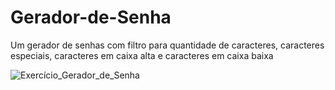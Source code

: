 # Gerador-de-Senha
Um gerador de senhas com filtro para quantidade de caracteres, caracteres especiais, caracteres em caixa alta e caracteres em caixa baixa



![Exercício_Gerador_de_Senha](https://user-images.githubusercontent.com/101290219/170895439-032332fb-c0c2-49c5-b4b0-129b4146a7a8.gif)
